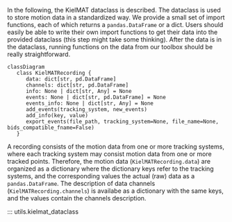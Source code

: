 In the following, the KielMAT dataclass is described. The dataclass is used to store motion data in a standardized way. We provide a small set of import functions, each of which returns a `pandas.DataFrame` or a dict. Users should easily be able to write their own import functions to get their data into the provided dataclass (this step might take some thinking). After the data is in the dataclass, running functions on the data from our toolbox should be really straightforward.

```mermaid
classDiagram
   class KielMATRecording {
      data: dict[str, pd.DataFrame]
      channels: dict[str, pd.DataFrame]
      info: None | dict[str, Any] = None
      events: None | dict[str, pd.DataFrame] = None
      events_info: None | dict[str, Any] = None
      add_events(tracking_system, new_events)
      add_info(key, value)
      export_events(file_path, tracking_system=None, file_name=None, bids_compatible_fname=False)
   }

```

 A recording consists of the motion data from one or more tracking systems, where each tracking system may consist motion data from one or more tracked points. Therefore, the motion data (`KielMATRecording.data`) are organized as a dictionary where the dictionary keys refer to the tracking systems, and the corresponding values the actual (raw) data as a `pandas.DataFrame`. The description of data channels (`KielMATRecording.channels`) is availabe as a dictionary with the same keys, and the values contain the channels description.

::: utils.kielmat_dataclass